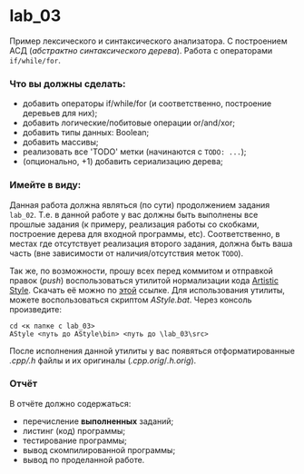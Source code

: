 # lab_03
Пример лексического и синтаксического анализатора. С построением АСД (*абстрактно синтаксического дерева*). Работа с операторами `if/while/for`.

### Что вы должны сделать:
- добавить операторы if/while/for (и соответственно, построение деревьев для них);
- добавить логические/побитовые операции оr/and/xor;
- добавить типы данных: Boolean;
- добавить массивы;
- реализовать все 'TODO' метки (начинаются с `TODO: ...`);
- (опционально, +1) добавить сериализацию дерева;


### Имейте в виду:
Данная работа должна являться (по сути) продолжением задания `lab_02`. Т.е.
 в данной работе у вас должны быть выполнены все прошлые задания (к примеру,
 реализация работы со скобками, построение дерева для входной программы, etc).
Соответственно, в местах где отсутствует реализация второго задания, должна быть
ваша часть (вне зависимости от наличия/отсутствия меток `TODO`).

Так же, по возможности, прошу всех перед коммитом и отправкой правок (*push*)
воспользоваться утилитой нормализации кода [Artistic Style](http://astyle.sourceforge.net/).
Скачать её можно по [этой](https://sourceforge.net/projects/astyle/files/latest/download) ссылке.
Для использования утилиты, можете воспользоваться скриптом *AStyle.bat*.
Через консоль произведите:

```
cd <к папке с lab_03>
AStyle <путь до AStyle\bin> <путь до \lab_03\src>
```
После исполнения данной утилиты у вас появяться отформатированные *.cpp/.h* файлы
и их оригиналы (*.cpp.orig*/*.h.orig*).


### Отчёт
В отчёте должно содержаться:
- перечисление **выполненных** заданий;
- листинг (код) программы;
- тестирование программы;
- вывод скомпилированной программы;
- вывод по проделанной работе.
